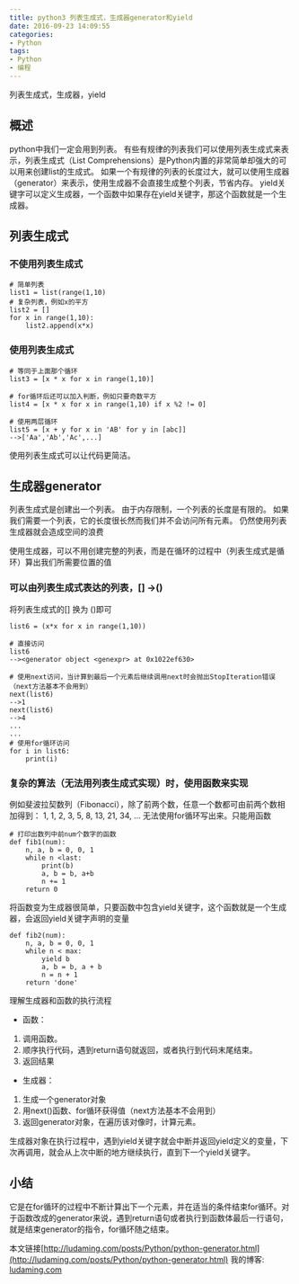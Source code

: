 ```yaml
---
title: python3 列表生成式，生成器generator和yield
date: 2016-09-23 14:09:55
categories:
- Python
tags:
- Python
- 编程
---
```



列表生成式，生成器，yield
<!--more-->

## 概述
python中我们一定会用到列表。
有些有规律的列表我们可以使用列表生成式来表示，列表生成式（List Comprehensions）是Python内置的非常简单却强大的可以用来创建list的生成式。
如果一个有规律的列表的长度过大，就可以使用生成器（generator）来表示，使用生成器不会直接生成整个列表，节省内存。
yield关键字可以定义生成器，一个函数中如果存在yield关键字，那这个函数就是一个生成器。

## 列表生成式
### 不使用列表生成式
```
# 简单列表
list1 = list(range(1,10)
# 复杂列表，例如x的平方
list2 = []
for x in range(1,10):
    list2.append(x*x)
```
### 使用列表生成式
```
# 等同于上面那个循环
list3 = [x * x for x in range(1,10)]

# for循环后还可以加入判断，例如只要奇数平方
list4 = [x * x for x in range(1,10) if x %2 != 0]

# 使用两层循环
list5 = [x + y for x in 'AB' for y in [abc]]
-->['Aa','Ab','Ac',...]

```

使用列表生成式可以让代码更简洁。


## 生成器generator
列表生成式是创建出一个列表。
由于内存限制，一个列表的长度是有限的。
如果我们需要一个列表，它的长度很长然而我们并不会访问所有元素。
仍然使用列表生成器就会造成空间的浪费

使用生成器，可以不用创建完整的列表，而是在循环的过程中（列表生成式是循环）算出我们所需要位置的值

### 可以由列表生成式表达的列表，[] ->()
将列表生成式的[] 换为 ()即可

```
list6 = (x*x for x in range(1,10))

# 直接访问
list6
--><generator object <genexpr> at 0x1022ef630>

# 使用next访问，当计算到最后一个元素后继续调用next时会抛出StopIteration错误（next方法基本不会用到）
next(list6)
-->1
next(list6)
-->4
...
...
# 使用for循环访问
for i in list6:
    print(i)

```

### 复杂的算法（无法用列表生成式实现）时，使用函数来实现
例如斐波拉契数列（Fibonacci），除了前两个数，任意一个数都可由前两个数相加得到：
1, 1, 2, 3, 5, 8, 13, 21, 34, ...
无法使用for循环写出来。只能用函数

```
# 打印出数列中前num个数字的函数
def fib1(num):
    n, a, b = 0, 0, 1
    while n <last:
        print(b)
        a, b = b, a+b
        n += 1
    return 0

```

将函数变为生成器很简单，只要函数中包含yield关键字，这个函数就是一个生成器，会返回yield关键字声明的变量

```
def fib2(num):
    n, a, b = 0, 0, 1
    while n < max:
        yield b
        a, b = b, a + b
        n = n + 1
    return 'done'
```

理解生成器和函数的执行流程
- 函数：
1. 调用函数。
2. 顺序执行代码，遇到return语句就返回，或者执行到代码末尾结束。
3. 返回结果
- 生成器：
1. 生成一个generator对象
2. 用next()函数、for循环获得值（next方法基本不会用到）
3. 返回generator对象，在遍历该对像时，计算元素。

生成器对象在执行过程中，遇到yield关键字就会中断并返回yield定义的变量，下次再调用，就会从上次中断的地方继续执行，直到下一个yield关键字。

## 小结
它是在for循环的过程中不断计算出下一个元素，并在适当的条件结束for循环。对于函数改成的generator来说，遇到return语句或者执行到函数体最后一行语句，就是结束generator的指令，for循环随之结束。



本文链接[http://ludaming.com/posts/Python/python-generator.html](http://ludaming.com/posts/Python/python-generator.html)
我的博客: [ludaming.com](http://ludaming.com)



